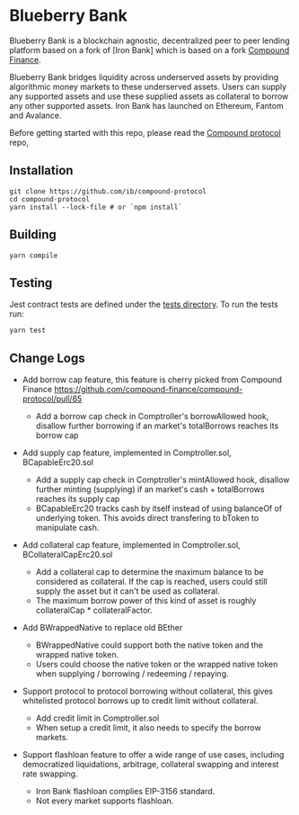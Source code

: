 Blueberry Bank
=================
Blueberry Bank is a blockchain agnostic, decentralized peer to peer lending platform based on a fork of [Iron Bank] which is based on a fork [Compound Finance](https://compound.finance).

Blueberry Bank bridges liquidity across underserved assets by providing algorithmic money markets to these underserved assets. Users can supply any supported assets and use these supplied assets as collateral to borrow any other supported assets. Iron Bank has launched on Ethereum, Fantom and Avalance.

Before getting started with this repo, please read the [Compound protocol](https://github.com/compound-finance/compound-protocol) repo,

Installation
------------

    git clone https://github.com/ib/compound-protocol
    cd compound-protocol
    yarn install --lock-file # or `npm install`

Building
------
    yarn compile

Testing
-------
Jest contract tests are defined under the [tests directory](https://github.com/ib/compound-protocol/tree/master/tests). To run the tests run:

    yarn test

Change Logs
-----------

- Add borrow cap feature, this feature is cherry picked from Compound Finance https://github.com/compound-finance/compound-protocol/pull/65
  * Add a borrow cap check in Comptroller's borrowAllowed hook, disallow further borrowing if an market's totalBorrows reaches its borrow cap

- Add supply cap feature, implemented in Comptroller.sol, BCapableErc20.sol
  * Add a supply cap check in Comptroller's mintAllowed hook, disallow further minting (supplying) if an market's cash + totalBorrows reaches its supply cap
  * BCapableErc20 tracks cash by itself instead of using balanceOf of underlying token. This avoids direct transfering to bToken to manipulate cash.

- Add collateral cap feature, implemented in Comptroller.sol, BCollateralCapErc20.sol
  * Add a collateral cap to determine the maximum balance to be considered as collateral. If the cap is reached, users could still supply the asset but it can't be used as collateral.
  * The maximum borrow power of this kind of asset is roughly collateralCap * collateralFactor.

- Add BWrappedNative to replace old BEther
  * BWrappedNative could support both the native token and the wrapped native token.
  * Users could choose the native token or the wrapped native token when supplying / borrowing / redeeming / repaying.

- Support protocol to protocol borrowing without collateral, this gives whitelisted protocol borrows up to credit limit without collateral.
  * Add credit limit in Comptroller.sol
  * When setup a credit limit, it also needs to specify the borrow markets.

- Support flashloan feature to offer a wide range of use cases, including democratized liquidations, arbitrage, collateral swapping and interest rate swapping.
  * Iron Bank flashloan complies EIP-3156 standard.
  * Not every market supports flashloan.
